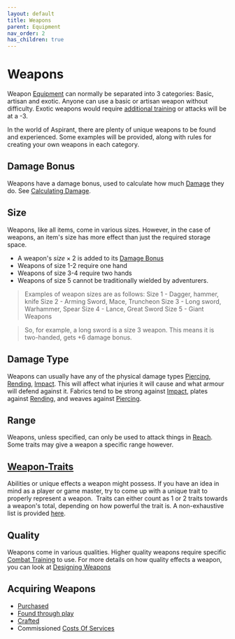```yaml
---
layout: default
title: Weapons
parent: Equipment
nav_order: 2
has_children: true
---
```

# Weapons
Weapon [Equipment](Equipment) can normally be separated into 3 categories: Basic, artisan and exotic. Anyone can use a basic or artisan weapon without difficulty. Exotic weapons would require [additional training](Rogue#Exotic%20Expert) or attacks will be at a -3.

In the world of Aspirant, there are plenty of unique weapons to be found and experienced. Some examples will be provided, along with rules for creating your own weapons in each category.

## Damage Bonus
Weapons have a damage bonus, used to calculate how much [Damage](Terminology#Damage) they do. See [Calculating Damage](Attacks#Calculating%20Damage).

## Size
Weapons, like all items, come in various sizes. However, in the case of weapons, an item's size has more effect than just the required storage space. 
- A weapon's $size \times 2$ is added to its [Damage Bonus](Weapons#Damage%20Bonus)
- Weapons of size 1-2 require one hand
- Weapons of size 3-4 require two hands
- Weapons of size 5 cannot be traditionally wielded by adventurers.

> Examples of weapon sizes are as follows:
Size 1 - Dagger, hammer, knife
Size 2 - Arming Sword, Mace, Truncheon
Size 3 - Long sword, Warhammer, Spear
Size 4 - Lance, Great Sword
Size 5 - Giant Weapons

> So, for example, a long sword is a size 3 weapon. This means it is two-handed, gets +6 damage bonus.

## Damage Type
Weapons can usually have any of the physical damage types [Piercing](Injury#Piercing), [Rending](Injury#Rending), [Impact](Injury#Impact). This will affect what injuries it will cause and what armour will defend against it. Fabrics tend to be strong against [Impact](Injury#Impact), plates against [Rending](Injury#Rending), and weaves against [Piercing](Injury#Piercing). 

## Range
Weapons, unless specified, can only be used to attack things in [Reach](Movement#Reach). Some traits may give a weapon a specific range however.

## [Weapon-Traits](Weapon-Traits)
Abilities or unique effects a weapon might possess. If you have an idea in mind as a player or game master, try to come up with a unique trait to properly represent a weapon.  Traits can either count as 1 or 2 traits towards a weapon's total, depending on how powerful the trait is. A non-exhaustive list is provided [here](Weapon-Traits). 

## Quality
Weapons come in various qualities. Higher quality weapons require specific [Combat Training](Combat-Training) to use. For more details on how quality effects a weapon, you can look at [Designing Weapons](Designing-Weapons#Quality)

## Acquiring Weapons
* [Purchased](Example-Weapons)
* [Found through play](Equipment#Looting)
* [Crafted](Designing-Weapons)
* Commissioned [Costs Of Services](Services#Costs%20Of%20Services)

